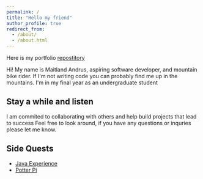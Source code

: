 ```yaml
---
permalink: /
title: "Hello my friend"
author_profile: true
redirect_from: 
  - /about/
  - /about.html
---
```


Here is my portfolio [repostitory](https://github.com/BoyWonder64/Maitland.academicpages.github.io)

Hi! My name is Maitland Andrus, aspiring software developer, and mountain bike rider. If I'm not writing code you can probably find me up in the mountains. 
I'm in my final year as an undergraduate student

## Stay a while and listen
I am commited to collaborating with others and help build projects that lead to success
Feel free to look around, if you have any questions or inquries please let me know.



## Side Quests
- [Java Experience](https://github.com/BoyWonder64/Learning-Java)
- [Potter Pi](https://github.com/BoyWonder64/Potter-Pi)



